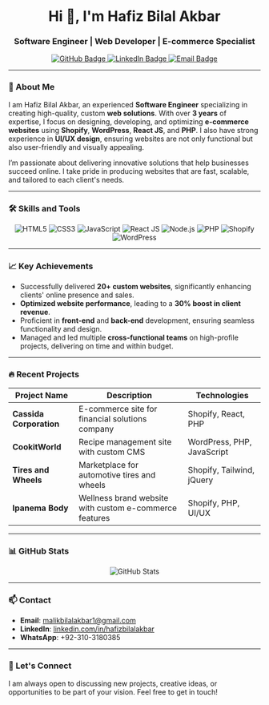 <h1 align="center">Hi 👋, I'm Hafiz Bilal Akbar</h1>
<h3 align="center">Software Engineer | Web Developer | E-commerce Specialist</h3>

<p align="center">
  <a href="https://github.com/hafizbilalakbar">
    <img src="https://img.shields.io/github/followers/hafizbilalakbar?label=GitHub&style=social" alt="GitHub Badge"/>
  </a>
  <a href="https://www.linkedin.com/in/hafizbilalakbar">
    <img src="https://img.shields.io/badge/LinkedIn-Connect-blue?style=social&logo=linkedin" alt="LinkedIn Badge"/>
  </a>
  <a href="mailto:malikbilalakbar1@gmail.com">
    <img src="https://img.shields.io/badge/Email-Contact-lightgrey?style=social&logo=gmail" alt="Email Badge"/>
  </a>
</p>

---

### 💼 About Me

I am Hafiz Bilal Akbar, an experienced **Software Engineer** specializing in creating high-quality, custom **web solutions**. With over **3 years** of expertise, I focus on designing, developing, and optimizing **e-commerce websites** using **Shopify**, **WordPress**, **React JS**, and **PHP**. I also have strong experience in **UI/UX design**, ensuring websites are not only functional but also user-friendly and visually appealing.

I’m passionate about delivering innovative solutions that help businesses succeed online. I take pride in producing websites that are fast, scalable, and tailored to each client's needs.

---

### 🛠 Skills and Tools

<p align="center">
  <img src="https://img.shields.io/badge/HTML5-%23E34F26.svg?style=for-the-badge&logo=html5&logoColor=white" alt="HTML5"/>
  <img src="https://img.shields.io/badge/CSS3-%231572B6.svg?style=for-the-badge&logo=css3&logoColor=white" alt="CSS3"/>
  <img src="https://img.shields.io/badge/JavaScript-%23F7DF1E.svg?style=for-the-badge&logo=javascript&logoColor=black" alt="JavaScript"/>
  <img src="https://img.shields.io/badge/React-%2361DAFB.svg?style=for-the-badge&logo=react&logoColor=black" alt="React JS"/>
  <img src="https://img.shields.io/badge/Node.js-%23339933.svg?style=for-the-badge&logo=node.js&logoColor=white" alt="Node.js"/>
  <img src="https://img.shields.io/badge/PHP-%23777BB4.svg?style=for-the-badge&logo=php&logoColor=white" alt="PHP"/>
  <img src="https://img.shields.io/badge/Shopify-%238DB543.svg?style=for-the-badge&logo=shopify&logoColor=white" alt="Shopify"/>
  <img src="https://img.shields.io/badge/WordPress-%2321759B.svg?style=for-the-badge&logo=wordpress&logoColor=white" alt="WordPress"/>
</p>

---

### 📈 Key Achievements

- Successfully delivered **20+ custom websites**, significantly enhancing clients' online presence and sales.
- **Optimized website performance**, leading to a **30% boost in client revenue**.
- Proficient in **front-end** and **back-end** development, ensuring seamless functionality and design.
- Managed and led multiple **cross-functional teams** on high-profile projects, delivering on time and within budget.

---

### 🔥 Recent Projects

| Project Name        | Description                                                 | Technologies                 |
|---------------------|-------------------------------------------------------------|------------------------------|
| **Cassida Corporation** | E-commerce site for financial solutions company         | Shopify, React, PHP           |
| **CookitWorld**      | Recipe management site with custom CMS                     | WordPress, PHP, JavaScript    |
| **Tires and Wheels** | Marketplace for automotive tires and wheels                | Shopify, Tailwind, jQuery     |
| **Ipanema Body**     | Wellness brand website with custom e-commerce features     | Shopify, PHP, UI/UX           |

---

### 📊 GitHub Stats

<p align="center">
  <img src="https://github-readme-stats.vercel.app/api?username=hafizbilalakbar&show_icons=true&theme=radical" alt="GitHub Stats" />
</p>

---

### 📫 Contact

- **Email**: [malikbilalakbar1@gmail.com](mailto:malikbilalakbar1@gmail.com)
- **LinkedIn**: [linkedin.com/in/hafizbilalakbar](https://www.linkedin.com/in/hafizbilalakbar)
- **WhatsApp**: +92-310-3180385

---

### 🤝 Let's Connect

I am always open to discussing new projects, creative ideas, or opportunities to be part of your vision. Feel free to get in touch!

